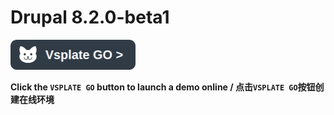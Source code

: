 # Drupal 8.2.0-beta1

<a href="https://www.vsplate.com/?docker-compose=https://github.com/vsplate/dcenvs/drupal/8.2.0-beta1"><img alt="VSPLATE GO" src="https://raw.githubusercontent.com/vsplate/images/master/vsgo_btn.png" width="200px"></a>

**Click the `VSPLATE GO` button to launch a demo online / 点击`VSPLATE GO`按钮创建在线环境**